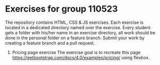 # Exercises for group 110523

The repository contains HTML, CSS & JS exercises. Each exercise is located in a dedicated directory named over the exercise. Every student gets a folder with his/her name in an exercise directory, all work should be done in the personal folder on a feature branch. Submit your work by creating a feature branch and a pull request.

1. Pricing page exercise The exercise goal is to recreate this page https://getbootstrap.com/docs/4.0/examples/pricing/ using flexbox.
